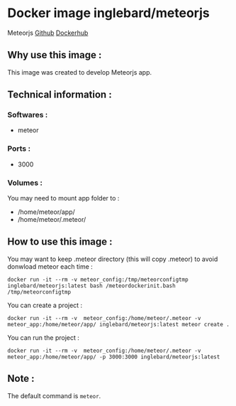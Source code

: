 # Docker image inglebard/meteorjs
Meteorjs
[Github](https://github.com/Inglebard/dockerfiles/tree/master/meteorjs)
[Dockerhub](https://hub.docker.com/r/inglebard/meteorjs)

## Why use this image :

This image was created to develop Meteorjs app.

## Technical information :

### Softwares :
* meteor

### Ports :
* 3000

### Volumes :
You may need to mount app folder to :
- /home/meteor/app/
- /home/meteor/.meteor/

## How to use this image :

You may want to keep .meteor directory (this will copy .meteor) to avoid donwload meteor each time :
```
docker run -it --rm -v meteor_config:/tmp/meteorconfigtmp inglebard/meteorjs:latest bash /meteordockerinit.bash /tmp/meteorconfigtmp
```

You can create a project :
```
docker run -it --rm -v  meteor_config:/home/meteor/.meteor -v meteor_app:/home/meteor/app/ inglebard/meteorjs:latest meteor create .
```

You can run the project :
```
docker run -it --rm -v  meteor_config:/home/meteor/.meteor -v meteor_app:/home/meteor/app/ -p 3000:3000 inglebard/meteorjs:latest
```

## Note :

The default command is `meteor`.
